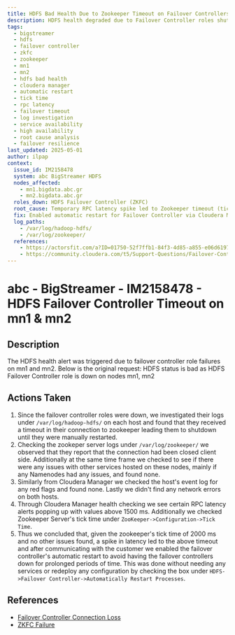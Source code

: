 ```yaml
---
title: HDFS Bad Health Due to Zookeeper Timeout on Failover Controllers
description: HDFS health degraded due to Failover Controller roles shutting down on mn1 and mn2 after timeout connecting to Zookeeper. No hardware or network issues were found. High RPC latency likely caused the timeout. Automatic restart was enabled for failover controllers to prevent recurrence.
tags:
  - bigstreamer
  - hdfs
  - failover controller
  - zkfc
  - zookeeper
  - mn1
  - mn2
  - hdfs bad health
  - cloudera manager
  - automatic restart
  - tick time
  - rpc latency
  - failover timeout
  - log investigation
  - service availability
  - high availability
  - root cause analysis
  - failover resilience
last_updated: 2025-05-01
author: ilpap
context:
  issue_id: IM2158478
  system: abc BigStreamer HDFS
  nodes_affected:
    - mn1.bigdata.abc.gr
    - mn2.bigdata.abc.gr
  roles_down: HDFS Failover Controller (ZKFC)
  root_cause: Temporary RPC latency spike led to Zookeeper timeout (tickTime 2000ms)
  fix: Enabled automatic restart for Failover Controller via Cloudera Manager
  log_paths:
    - /var/log/hadoop-hdfs/
    - /var/log/zookeeper/
  references:
    - https://actorsfit.com/a?ID=01750-52f7ffb1-84f3-4d85-a855-e06d619799ce
    - https://community.cloudera.com/t5/Support-Questions/Failover-Controllers-Health-Bad-leads-to-complete-HDFS/m-p/51717
---
```

# abc - BigStreamer - IM2158478 - HDFS Failover Controller Timeout on mn1 & mn2
## Description
The HDFS health alert was triggered due to failover controller role failures on mn1 and mn2. Below is the original request:
HDFS status is bad as HDFS Failover Controller role is down on nodes mn1, mn2
## Actions Taken
1. Since the failover controller roles were down, we investigated their logs under `/var/log/hadoop-hdfs/` on each host and found that they received a timeout in their connection to zookeeper leading them to shutdown until they were manually restarted.
2. Checking the zookeper server logs under `/var/log/zookeeper/` we observed that they report that the connection had been closed client side. Additionally at the same time frame we checked to see if there were any issues with other services hosted on these nodes, mainly if any Namenodes had any issues, and found none.
3. Similarly from Cloudera Manager we checked the host's event log for any red flags and found none. Lastly we didn't find any network errors on both hosts.
4. Through Cloudera Manager health checking we see certain RPC latency alerts popping up with values above 1500 ms. Additionally we checked Zookeeper Server's tick time under `ZooKeeper->Configuration->Tick Time`.
4. Thus we concluded that, given the zookeeper's tick time of 2000 ms and no other issues found, a spike in latency led to the above timeout and after communicating with the customer we enabled the failover controller's automatic restart to avoid having the failover controllers down for prolonged periods of time. This was done without needing any services or redeploy any configuration by checking the box under `HDFS->Failover Controller->Automatically Restart Processes`.
## References
- [Failover Controller Connection Loss](https://actorsfit.com/a?ID=01750-52f7ffb1-84f3-4d85-a855-e06d619799ce#:~:text=Modify%20the%20zookeeper%20configuration%20file.%20In%20zoo.cfg%2C%20modify,ticktime%20to%204000ms%2C%20and%20the%20default%20is%202000ms.)
- [ZKFC Failure](https://community.cloudera.com/t5/Support-Questions/Failover-Controllers-Health-Bad-leads-to-complete-HDFS/m-p/51717)